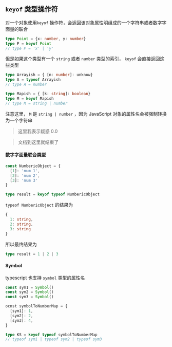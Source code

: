 ## `keyof` 类型操作符

对一个对象使用`keyof` 操作符，会返回该对象属性明组成的一个字符串或者数字字面量的联合

``` typescript
type Point = {x: number, y: number}
type P = keyof Point
// type P = 'x' | 'y'
```

但是如果这个类型有一个 `string` 或者 `number` 类型的索引， `keyof` 会直接返回这些类型

``` typescript
type Arrayish = { [n: number]: unknow}
type A = typeof Arrayish
// type A = number

type Mapish = { [k: string]: boolean}
type M = keyof Mapish
// type M = string | number
```

注意这里， `M` 是 `string | number` ，因为 JavaScript 对象的属性名会被强制转换为一个字符串

> 这里我表示疑惑 0.0

> 文档到这里就结束了





#### 数字字面量联合类型

``` typescript
const NumbericObject = {
  [1]: 'num 1',
  [2]: 'num 2',
  [3]: 'num 3'
}

type result = keyof typeof NumbericObject
```

`typeof NumbericObject` 的结果为

``` typescript
{
  1: string,
  2: string,
  3: string
}
```

所以最终结果为

``` typescript
type result = 1 | 2 | 3
```





#### Symbol

typescript 也支持 `symbol` 类型的属性名

``` typescript
const sym1 = Symbol()
const sym2 = Symbol()
const sym3 = Symbol()

ocnst symbolToNumberMap = {
  [sym1]: 1,
  [sym2]: 2,
  [sym3]: 4,
}

type KS = keyof typeof symbolToNumberMap
// typeof sym1 | typeof sym2 | typeof sym3
```

